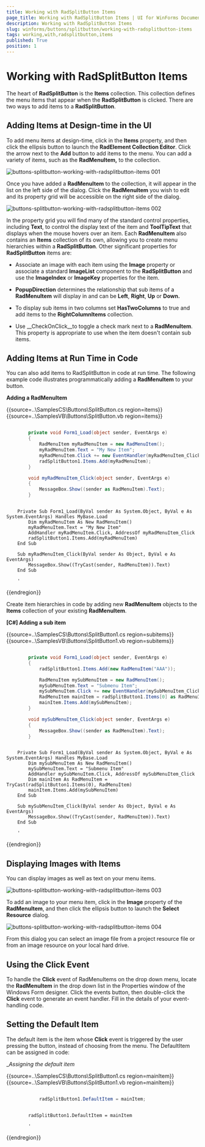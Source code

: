 ```yaml
---
title: Working with RadSplitButton Items
page_title: Working with RadSplitButton Items | UI for WinForms Documentation
description: Working with RadSplitButton Items
slug: winforms/buttons/splitbutton/working-with-radsplitbutton-items
tags: working,with,radsplitbutton,items
published: True
position: 1
---
```


# Working with RadSplitButton Items



The heart of __RadSplitButton__ is the __Items__ collection. This collection defines the menu items that appear when the __RadSplitButton__ is clicked. There are two ways to add items to a __RadSplitButton__.

## Adding Items at Design-time in the UI

To add menu items at design-time, click in the __Items__ property, and then click the ellipsis button to launch the __RadElement Collection Editor__. Click the arrow next to the __Add__ button to add items to the menu. You can add a variety of items, such as the __RadMenuItem,__ to the collection.

![buttons-splitbutton-working-with-radsplitbutton-items 001](images/buttons-splitbutton-working-with-radsplitbutton-items001.png)

Once you have added a __RadMenuItem__ to the collection, it will appear in the list on the left side of the dialog. Click the __RadMenuItem__ you wish to edit and its property grid will be accessible on the right side of the dialog.

![buttons-splitbutton-working-with-radsplitbutton-items 002](images/buttons-splitbutton-working-with-radsplitbutton-items002.png)

In the property grid you will find many of the standard control properties, including __Text__, to control the display text of the item and __ToolTipText__ that displays when the mouse hovers over an item. Each __RadMenuItem__ also contains an __Items__ collection of its own, allowing you to create menu hierarchies within a __RadSplitButton__. Other significant properties for __RadSplitButton__ items are:

* Associate an image with each item using the __Image__ property or associate a standard __ImageList__ component to the __RadSplitButton__ and use the __ImageIndex__ or __ImageKey__ properties for the item. 

* __PopupDirection__ determines the relationship that sub items of a __RadMenuItem__ will display in and can be __Left__, __Right__, __Up__ or __Down.__

* To display sub items in two columns set __HasTwoColumns__ to true and add items to the __RightColumnItems__ collection.

* Use __CheckOnClick__to toggle a check mark next to a __RadMenuItem__. This property is appropriate to use when the item doesn't contain sub items.

## Adding Items at Run Time in Code

You can also add items to RadSplitButton in code at run time. The following example code illustrates programmatically adding a __RadMenuItem__ to your button.

__Adding a RadMenuItem__



{{source=..\SamplesCS\Buttons\SplitButton.cs region=items}} 
{{source=..\SamplesVB\Buttons\SplitButton.vb region=items}} 

````C#

        private void Form1_Load(object sender, EventArgs e)
        {
            RadMenuItem myRadMenuItem = new RadMenuItem();
            myRadMenuItem.Text = "My New Item";
            myRadMenuItem.Click += new EventHandler(myRadMenuItem_Click);
            radSplitButton1.Items.Add(myRadMenuItem);
        }

        void myRadMenuItem_Click(object sender, EventArgs e)
        {
            MessageBox.Show((sender as RadMenuItem).Text);
        }
````
````VB.NET

    Private Sub Form1_Load(ByVal sender As System.Object, ByVal e As System.EventArgs) Handles MyBase.Load
        Dim myRadMenuItem As New RadMenuItem()
        myRadMenuItem.Text = "My New Item"
        AddHandler myRadMenuItem.Click, AddressOf myRadMenuItem_Click
        radSplitButton1.Items.Add(myRadMenuItem)
    End Sub

    Sub myRadMenuItem_Click(ByVal sender As Object, ByVal e As EventArgs)
        MessageBox.Show((TryCast(sender, RadMenuItem)).Text)
    End Sub

    '
````

{{endregion}} 




Create item hierarchies in code by adding new __RadMenuItem__ objects to the __Items__ collection of your existing __RadMenuItem__.

__[C#] Adding a sub item__



{{source=..\SamplesCS\Buttons\SplitButton1.cs region=subitems}} 
{{source=..\SamplesVB\Buttons\SplitButton1.vb region=subitems}} 

````C#

        private void Form1_Load(object sender, EventArgs e)
        {
            radSplitButton1.Items.Add(new RadMenuItem("AAA"));

            RadMenuItem mySubMenuItem = new RadMenuItem();
            mySubMenuItem.Text = "Submenu Item";
            mySubMenuItem.Click += new EventHandler(mySubMenuItem_Click);
            RadMenuItem mainItem = radSplitButton1.Items[0] as RadMenuItem;
            mainItem.Items.Add(mySubMenuItem);
        }

        void mySubMenuItem_Click(object sender, EventArgs e)
        {
            MessageBox.Show((sender as RadMenuItem).Text);
        }
````
````VB.NET

    Private Sub Form1_Load(ByVal sender As System.Object, ByVal e As System.EventArgs) Handles MyBase.Load
        Dim mySubMenuItem As New RadMenuItem()
        mySubMenuItem.Text = "Submenu Item"
        AddHandler mySubMenuItem.Click, AddressOf mySubMenuItem_Click
        Dim mainItem As RadMenuItem = TryCast(radSplitButton1.Items(0), RadMenuItem)
        mainItem.Items.Add(mySubMenuItem)
    End Sub

    Sub mySubMenuItem_Click(ByVal sender As Object, ByVal e As EventArgs)
        MessageBox.Show((TryCast(sender, RadMenuItem)).Text)
    End Sub

    '
````

{{endregion}} 




## Displaying Images with Items

You can display images as well as text on your menu items.

![buttons-splitbutton-working-with-radsplitbutton-items 003](images/buttons-splitbutton-working-with-radsplitbutton-items003.png)

To add an image to your menu item, click in the __Image__ property of the __RadMenuItem__, and then click the ellipsis button to launch the __Select Resource__ dialog.

![buttons-splitbutton-working-with-radsplitbutton-items 004](images/buttons-splitbutton-working-with-radsplitbutton-items004.png)

From this dialog you can select an image file from a project resource file or from an image resource on your local hard drive. 

## Using the Click Event

To handle the __Click__ event of RadMenuItems on the drop down menu, locate the __RadMenuItem__ in the drop down list in the Properties window of the Windows Form designer. Click the events button, then double-click the __Click__ event to generate an event handler. Fill in the details of your event-handling code.

## Setting the Default Item

The default item is the item whose __Click__ event is triggered by the user pressing the button, instead of choosing from the menu. The DefaultItem can be assigned in code: 

__Assigning the default item_


{{source=..\SamplesCS\Buttons\SplitButton1.cs region=mainItem}} 
{{source=..\SamplesVB\Buttons\SplitButton1.vb region=mainItem}} 

````C#

            radSplitButton1.DefaultItem = mainItem;
````
````VB.NET

        radSplitButton1.DefaultItem = mainItem

        '
````

{{endregion}} 



